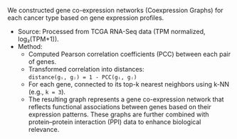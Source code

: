 We constructed gene co-expression networks (Coexpression Graphs) for each cancer type based on gene expression profiles.

- Source: Processed from TCGA RNA-Seq data (TPM normalized, log₂(TPM+1)).
- Method: 
  - Computed Pearson correlation coefficients (PCC) between each pair of genes.
  - Transformed correlation into distances:  
    `distance(gᵢ, gⱼ) = 1 - PCC(gᵢ, gⱼ)`
  - For each gene, connected to its top-k nearest neighbors using k-NN (e.g., `k = 3`).
  - The resulting graph represents a gene co-expression network that reflects functional associations between genes based on their expression patterns. These graphs are further combined with protein–protein interaction (PPI) data to enhance biological relevance.


